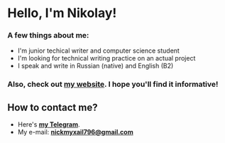 # Hello, I'm Nikolay!
### A few things about me:
- I'm junior techical writer and computer science student
- I'm looking for technical writing practice on an actual project
- I speak and write in Russian (native) and English (B2)
### Also, check out [my website](https://Github.com/). I hope you'll find it informative!
## How to contact me?
- Here's [**my Telegram**](https://t.me/Lookatmeanyeye).
- My e-mail: **nickmyxail796@gmail.com**
